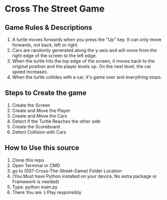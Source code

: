 # Cross The Street Game

## Game Rules & Descriptions
1. A turtle moves forwards when you press the "Up" key. It can only move forwards, not back, left or right.
2. Cars are randomly generated along the y-axis and will move from the right edge of the screen to the left edge.
3. When the turtle hits the top edge of the screen, it moves back to the original position and the player levels up. On the next level, the car speed increases.
4. When the turtle collides with a car, it's game over and everything stops.

## Steps to Create the game
1. Create the Screen
2. Create and Move the Player
3. Create and Move the Cars
4. Detect if the Turtle Reaches the other side
5. Create the Scoreboard
6. Detect Collision with Cars

## How to Use this source
1. Clone this repo
2. Open Terminal or CMD
3. go to (007-Cross-The-Street-Game) Folder Location
4. (You Must have Python installed on your device, No extra package or Framework is needed)
5. Type: python main.py
6. There You are :) Play responsibly 
